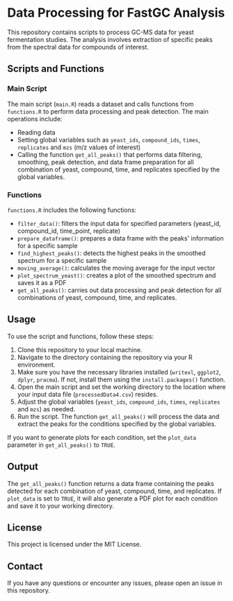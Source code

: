 # Data Processing for FastGC Analysis

This repository contains scripts to process GC-MS data for yeast fermentation studies. The analysis involves extraction of specific peaks from the spectral data for compounds of interest.

## Scripts and Functions

### Main Script

The main script (`main.R`) reads a dataset and calls functions from `functions.R` to perform data processing and peak detection. The main operations include:

- Reading data
- Setting global variables such as `yeast_ids`, `compound_ids`, `times`, `replicates` and `mzs` (m/z values of interest)
- Calling the function `get_all_peaks()` that performs data filtering, smoothing, peak detection, and data frame preparation for all combination of yeast, compound, time, and replicates specified by the global variables. 

### Functions

`functions.R` includes the following functions:

- `filter_data()`: filters the input data for specified parameters (yeast_id, compound_id, time_point, replicate)
- `prepare_dataframe()`: prepares a data frame with the peaks' information for a specific sample
- `find_highest_peaks()`: detects the highest peaks in the smoothed spectrum for a specific sample
- `moving_average()`: calculates the moving average for the input vector
- `plot_spectrum_yeast()`: creates a plot of the smoothed spectrum and saves it as a PDF
- `get_all_peaks()`: carries out data processing and peak detection for all combinations of yeast, compound, time, and replicates. 

## Usage

To use the script and functions, follow these steps:

1. Clone this repository to your local machine.
2. Navigate to the directory containing the repository via your R environment.
3. Make sure you have the necessary libraries installed (`writexl`, `ggplot2`, `dplyr`, `pracma`). If not, install them using the `install.packages()` function.
4. Open the main script and set the working directory to the location where your input data file (`processedData4.csv`) resides.
5. Adjust the global variables (`yeast_ids`, `compound_ids`, `times`, `replicates` and `mzs`) as needed.
6. Run the script. The function `get_all_peaks()` will process the data and extract the peaks for the conditions specified by the global variables.

If you want to generate plots for each condition, set the `plot_data` parameter in `get_all_peaks()` to `TRUE`.

## Output

The `get_all_peaks()` function returns a data frame containing the peaks detected for each combination of yeast, compound, time, and replicates. If `plot_data` is set to `TRUE`, it will also generate a PDF plot for each condition and save it to your working directory.

## License

This project is licensed under the MIT License.

## Contact

If you have any questions or encounter any issues, please open an issue in this repository.
